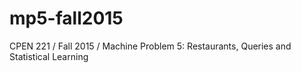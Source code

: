 # mp5-fall2015
CPEN 221 / Fall 2015 / Machine Problem 5: Restaurants, Queries and Statistical Learning
